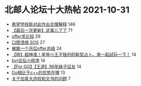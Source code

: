 # 北邮人论坛十大热帖 2021-10-31

- [希望学校能对此作出合理解释](https://bbs.byr.cn/article/Talking/6307110) 146
- [【最后一次更新】这事儿了了](https://bbs.byr.cn/article/Picture/3302312) 71
- [offer求比较](https://bbs.byr.cn/article/Job/2145340) 29
- [口腔溃疡 SOS](https://bbs.byr.cn/article/Health/226937) 27
- [被裁一个月后offer总结](https://bbs.byr.cn/article/WorkLife/1175637) 24
- [【转】超神准！星座小王子独创的新型占卜、來一起試玩一下！](https://bbs.byr.cn/article/Constellations/326533) 14
- [byr论坛小程序](https://bbs.byr.cn/article/BBSOpenAPI/2270) 14
- [【For GG】【王道】96年妹子征友](https://bbs.byr.cn/article/Friends/2009165) 14
- [Go相比于c++的优势在哪](https://bbs.byr.cn/article/Golang/2198) 13
- [关于加拿大选校和文书的问题](https://bbs.byr.cn/article/GoAbroad/380775) 7


